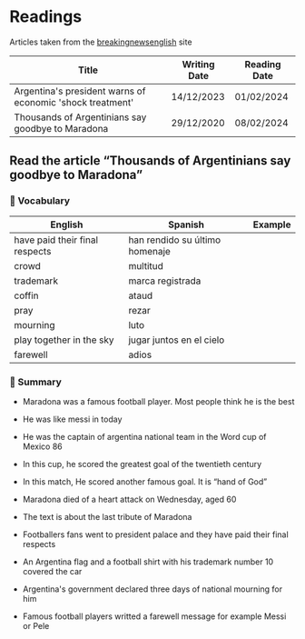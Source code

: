 # Readings

Articles taken from the <a href="https://breakingnewsenglish.com/index.html" target="_blank">breakingnewsenglish</a> site



| Title  | Writing Date    | Reading Date |
| -------- | ------- | ------- |
| Argentina's president warns of economic 'shock treatment'    | 14/12/2023 |  01/02/2024 |
| Thousands of Argentinians say goodbye to Maradona    | 29/12/2020 |  08/02/2024 |

## Read the article “Thousands of Argentinians say goodbye to Maradona”

### 📙 Vocabulary

| English      | Spanish | Example |
| ------ | ----------- | ----------- |
|  have paid their final respects | han rendido su último homenaje  |  |
| crowd  | multitud  |  |
| trademark  |  marca registrada |  |
| coffin  | ataud  |  |
| pray  | rezar  |  |
| mourning  | luto  |  |
| play together in the sky  | jugar juntos en el cielo |  |
| farewell  | adios  |  |


### 📌 Summary 

- Maradona was a famous football player. Most people think he is the best

- He was like messi in today

- He was the captain of argentina national team in the Word cup of Mexico 86

- In this cup, he scored the greatest goal of the twentieth century

- In this match, He scored another famous goal. It is “hand of God”

- Maradona died of a heart attack on Wednesday, aged 60

- The text is about the last tribute of Maradona

- Footballers fans went to president palace and they have paid their final respects

- An Argentina flag and a football shirt with his trademark number 10 covered the car

- Argentina's government declared three days of national mourning for him

- Famous football players writted a farewell message for example Messi or Pele











